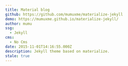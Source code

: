 ```yaml
---
title: Material blog
github: https://github.com/mumuxme/materialize-jekyll
demo: https://mumuxme.github.io/materialize-jekyll/
author: mumu
ssg:
  - Jekyll
cms:
  - No Cms
date: 2015-11-01T14:16:55.000Z
description: Jekyll theme based on materialize.
stale: true
---
```

